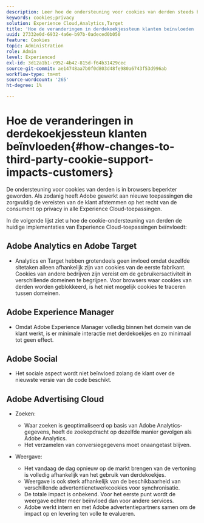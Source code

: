 ```yaml
---
description: Leer hoe de ondersteuning voor cookies van derden steeds beperkter is geworden in browsers.
keywords: cookies;privacy
solution: Experience Cloud,Analytics,Target
title: 'Hoe de veranderingen in derdekoekjessteun klanten beïnvloeden '
uuid: 27332e0d-6932-4a6e-b97b-0adeced0b050
feature: Cookies
topic: Administration
role: Admin
level: Experienced
exl-id: 3d12a1b1-c952-4b42-815d-f64b31429cec
source-git-commit: ae14748aa7b0f0d803d48fe980a6743f53d996ab
workflow-type: tm+mt
source-wordcount: '265'
ht-degree: 1%

---
```


# Hoe de veranderingen in derdekoekjessteun klanten beïnvloeden{#how-changes-to-third-party-cookie-support-impacts-customers}

De ondersteuning voor cookies van derden is in browsers beperkter geworden. Als zodanig heeft Adobe gewerkt aan nieuwe toepassingen die zorgvuldig de vereisten van de klant afstemmen op het recht van de consument op privacy in alle Experience Cloud-toepassingen.

In de volgende lijst ziet u hoe de cookie-ondersteuning van derden de huidige implementaties van Experience Cloud-toepassingen beïnvloedt:

## Adobe Analytics en Adobe Target

* Analytics en Target hebben grotendeels geen invloed omdat dezelfde sitetaken alleen afhankelijk zijn van cookies van de eerste fabrikant. Cookies van andere bedrijven zijn vereist om de gebruikersactiviteit in verschillende domeinen te begrijpen. Voor browsers waar cookies van derden worden geblokkeerd, is het niet mogelijk cookies te traceren tussen domeinen.

## Adobe Experience Manager

* Omdat Adobe Experience Manager volledig binnen het domein van de klant werkt, is er minimale interactie met derdekoekjes en zo minimaal tot geen effect.

## Adobe Social

* Het sociale aspect wordt niet beïnvloed zolang de klant over de nieuwste versie van de code beschikt.

## Adobe Advertising Cloud

* Zoeken:

   * Waar zoeken is geoptimaliseerd op basis van Adobe Analytics-gegevens, heeft de zoekopdracht op dezelfde manier gevolgen als Adobe Analytics.
   * Het verzamelen van conversiegegevens moet onaangetast blijven.

* Weergave:

   * Het vandaag de dag opnieuw op de markt brengen van de vertoning is volledig afhankelijk van het gebruik van derdekoekjes.
   * Weergave is ook sterk afhankelijk van de beschikbaarheid van verschillende advertentienetwerkcookies voor synchronisatie.
   * De totale impact is onbekend. Voor het eerste punt wordt de weergave echter meer beïnvloed dan voor andere services.
   * Adobe werkt intern en met Adobe advertentiepartners samen om de impact op en levering ten volle te evalueren.
